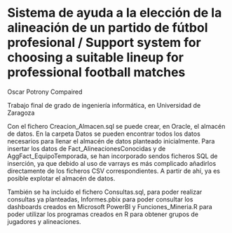 # Sistema de ayuda a la elección de la alineación de un partido de fútbol profesional / Support system for choosing a suitable lineup for professional football matches

Oscar Potrony Compaired

Trabajo final de grado de ingeniería informática, en Universidad de Zaragoza

Con el fichero Creacion_Almacen.sql se puede crear, en Oracle, el almacén de datos.
En la carpeta Datos se pueden encontrar todos los datos necesarios para llenar el almacén de datos planteado inicialmente.
  Para insertar los datos de Fact_AlineacionesConocidas y de AggFact_EquipoTemporada, se han incorporado sendos ficheros SQL
  de inserción, ya que debido al uso de varrays es más complicado añadirlos directamente de los ficheros CSV correspondientes.
A partir de ahí, ya es posible explotar el almacén de datos.

También se ha incluido el fichero Consultas.sql, para poder realizar consultas ya planteadas,
Informes.pbix para poder consultar los dashboards creados en Microsoft PowerBI y Funciones_Mineria.R para poder
utilizar los programas creados en R para obtener grupos de jugadores y alineaciones.
